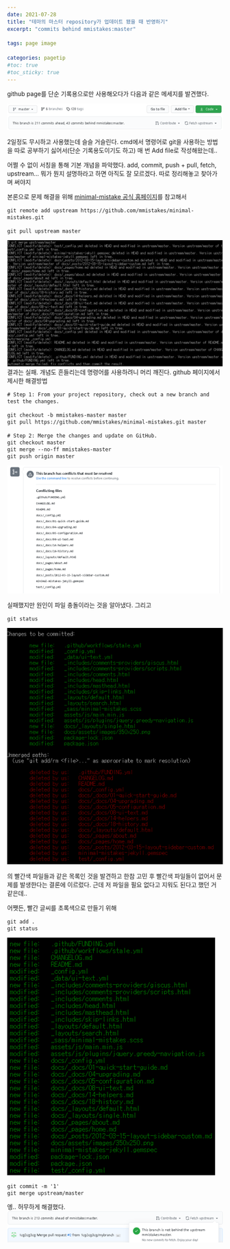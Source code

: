 ```yaml
---
date: 2021-07-28
title: "테마의 마스터 repository가 업데이트 됐을 때 반영하기"
excerpt: "commits behind mmistakes:master"

tags: page image

categories: pagetip
#toc: true
#toc_sticky: true
---
```


github page를 단순 기록용으로만 사용해오다가 다음과 같은 메세지를 발견했다.

![massage : N commits hehind master](https://github.com/1cg2cg3cg/images/blob/main/page/commits_behind_master/commits_behind_master.png?raw=true)

2일정도 무시하고 사용했는데 슬슬 거슬린다. cmd에서 명령어로 git을 사용하는 방법을 따로 공부하기 싫어서(단순 기록용도이기도 하고) 매 번 Add file로 작성해왔는데..

어쩔 수 없이 서칭을 통해 기본 개념을 파악했다. add, commit, push + pull, fetch, upstream... 뭐가 뭔지 설명하라고 하면 아직도 잘 모르겠다. 따로 정리해놓고 찾아가며 써야지

본론으로 문제 해결을 위해 [minimal-mistake 공식 홈페이지](https://mmistakes.github.io/minimal-mistakes/docs/upgrading/)를 참고해서

```
git remote add upstream https://github.com/mmistakes/minimal-mistakes.git

git pull upstream master
```

![fail](https://github.com/1cg2cg3cg/images/blob/main/page/commits_behind_master/fail.png?raw=true)
결과는 실패. 개념도 흔들리는데 명령어를 사용하려니 머리 깨진다. github 페이지에서 제시한 해결방법

```
# Step 1: From your project repository, check out a new branch and test the changes.

git checkout -b mmistakes-master master
git pull https://github.com/mmistakes/minimal-mistakes.git master

# Step 2: Merge the changes and update on GitHub.
git checkout master
git merge --no-ff mmistakes-master
git push origin master
```

![conflicts list](https://github.com/1cg2cg3cg/images/blob/main/page/commits_behind_master/conflicts_list.png?raw=true)

실패했지만 원인이 파일 충돌이라는 것을 알아냈다. 그리고

```
git status
```
![git status before](https://github.com/1cg2cg3cg/images/blob/main/page/commits_behind_master/git_status_before.png?raw=true)

의 빨간색 파일들과 같은 목록인 것을 발견하고 한참 고민 후 빨간색 파일들이 없어서 문제를 발생한다는 결론에 이르렀다. 근데 저 파일을 필요 없다고 지워도 된다고 했던 거 같은데..

어쨋든, 빨간 글씨를 초록색으로 만들기 위해

```
git add .
git status
```

![git status after](https://github.com/1cg2cg3cg/images/blob/main/page/commits_behind_master/git_status_after.png?raw=true)

```
git commit -m '1'
git merge upstream/master
```

엥.. 허무하게 해결했다.
![finish](https://github.com/1cg2cg3cg/images/blob/main/page/commits_behind_master/finish.png?raw=true)
